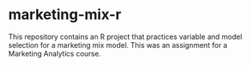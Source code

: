 # marketing-mix-r
This repository contains an R project that practices variable and model selection for a marketing mix model. This was an assignment for a Marketing Analytics course.
